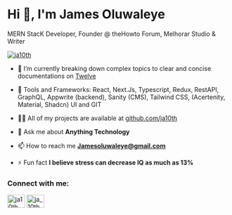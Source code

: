 <h1 align="left">Hi 👋, I'm James Oluwaleye</h1>
<p align="left">MERN StacK Developer, Founder @ theHowto Forum, Melhorar Studio & Writer </p>
<p align="left"> <a href="https://twitter.com/ja10th" target="blank"><img src="https://img.shields.io/twitter/follow/ja10th?logo=twitter&style=for-the-badge" alt="ja10th" /></a> </p>

- 🔭 I’m currently breaking down complex topics to clear and concise documentations on [Twelve](https://twelve.hashnode.dev)

- 🌱 Tools and Frameworks: React, Next.Js, Typescript, Redux, RestAPI, GraphQL, Appwrite (backend), Sanity (CMS), Tailwind CSS, (Acertenity, Material, Shadcn) UI and GIT

- 👨‍💻 All of my projects are available at [github.com/ja10th](github.com/ja10th/james-portfolio)

- 💬 Ask me about **Anything Technology**

- 📫 How to reach me **Jamesoluwaleye@gmail.com**

- ⚡ Fun fact **I believe stress can decrease IQ as much as 13%**

<h3 align="left">Connect with me:</h3>
<p align="left">
<a href="https://twitter.com/ja10th" target="blank"><img align="center" src="https://raw.githubusercontent.com/rahuldkjain/github-profile-readme-generator/master/src/images/icons/Social/twitter.svg" alt="ja10th" height="30" width="40" /></a>
<a href="https://instagram.com/ja_10th" target="blank"><img align="center" src="https://raw.githubusercontent.com/rahuldkjain/github-profile-readme-generator/master/src/images/icons/Social/instagram.svg" alt="ja_10th" height="30" width="40" /></a>
</p>




